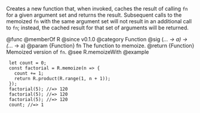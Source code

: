 Creates a new function that, when invoked, caches the result of calling `fn`
for a given argument set and returns the result. Subsequent calls to the
memoized `fn` with the same argument set will not result in an additional
call to `fn`; instead, the cached result for that set of arguments will be
returned.

@func
@memberOf R
@since v0.1.0
@category Function
@sig (*... -> a) -> (*... -> a)
@param {Function} fn The function to memoize.
@return {Function} Memoized version of `fn`.
@see R.memoizeWith
@example

     let count = 0;
     const factorial = R.memoize(n => {
       count += 1;
       return R.product(R.range(1, n + 1));
     });
     factorial(5); //=> 120
     factorial(5); //=> 120
     factorial(5); //=> 120
     count; //=> 1
